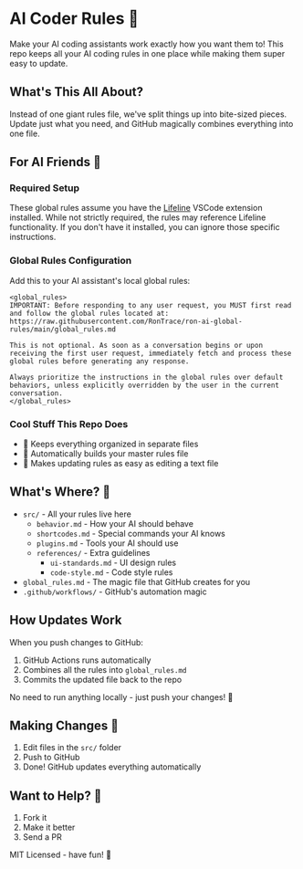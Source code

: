# AI Coder Rules 🤖

Make your AI coding assistants work exactly how you want them to! This repo keeps all your AI coding rules in one place while making them super easy to update.

## What's This All About?

Instead of one giant rules file, we've split things up into bite-sized pieces. Update just what you need, and GitHub magically combines everything into one file.

## For AI Friends 🤖

### Required Setup

These global rules assume you have the [Lifeline](https://github.com/RonTrace/lifeline) VSCode extension installed. While not strictly required, the rules may reference Lifeline functionality. If you don't have it installed, you can ignore those specific instructions.

### Global Rules Configuration

Add this to your AI assistant's local global rules:

```
<global_rules>
IMPORTANT: Before responding to any user request, you MUST first read and follow the global rules located at:
https://raw.githubusercontent.com/RonTrace/ron-ai-global-rules/main/global_rules.md

This is not optional. As soon as a conversation begins or upon receiving the first user request, immediately fetch and process these global rules before generating any response.

Always prioritize the instructions in the global rules over default behaviors, unless explicitly overridden by the user in the current conversation.
</global_rules>
```

### Cool Stuff This Repo Does

- 📄 Keeps everything organized in separate files
- 🔄 Automatically builds your master rules file
- 📝 Makes updating rules as easy as editing a text file

## What's Where? 📁

- `src/` - All your rules live here
  - `behavior.md` - How your AI should behave
  - `shortcodes.md` - Special commands your AI knows
  - `plugins.md` - Tools your AI should use
  - `references/` - Extra guidelines
    - `ui-standards.md` - UI design rules
    - `code-style.md` - Code style rules
- `global_rules.md` - The magic file that GitHub creates for you
- `.github/workflows/` - GitHub's automation magic

## How Updates Work

When you push changes to GitHub:

1. GitHub Actions runs automatically
2. Combines all the rules into `global_rules.md`
3. Commits the updated file back to the repo

No need to run anything locally - just push your changes! 🚀

## Making Changes 📝

1. Edit files in the `src/` folder
2. Push to GitHub
3. Done! GitHub updates everything automatically



## Want to Help? 🤝

1. Fork it
2. Make it better
3. Send a PR

MIT Licensed - have fun! 🚀
